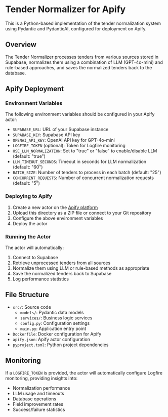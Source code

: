 # Tender Normalizer for Apify

This is a Python-based implementation of the tender normalization system using Pydantic and PydanticAI, configured for deployment on Apify.

## Overview

The Tender Normalizer processes tenders from various sources stored in Supabase, normalizes them using a combination of LLM (GPT-4o-mini) and rule-based approaches, and saves the normalized tenders back to the database.

## Apify Deployment

### Environment Variables

The following environment variables should be configured in your Apify actor:

- `SUPABASE_URL`: URL of your Supabase instance
- `SUPABASE_KEY`: Supabase API key
- `OPENAI_API_KEY`: OpenAI API key for GPT-4o-mini
- `LOGFIRE_TOKEN` (optional): Token for Logfire monitoring
- `USE_LLM_NORMALIZATION`: Set to "true" or "false" to enable/disable LLM (default: "true")
- `LLM_TIMEOUT_SECONDS`: Timeout in seconds for LLM normalization (default: "60")
- `BATCH_SIZE`: Number of tenders to process in each batch (default: "25")
- `CONCURRENT_REQUESTS`: Number of concurrent normalization requests (default: "5")

### Deploying to Apify

1. Create a new actor on the [Apify platform](https://console.apify.com/)
2. Upload this directory as a ZIP file or connect to your Git repository
3. Configure the above environment variables
4. Deploy the actor

### Running the Actor

The actor will automatically:
1. Connect to Supabase
2. Retrieve unprocessed tenders from all sources
3. Normalize them using LLM or rule-based methods as appropriate
4. Save the normalized tenders back to Supabase
5. Log performance statistics

## File Structure

- `src/`: Source code
  - `models/`: Pydantic data models
  - `services/`: Business logic services
  - `config.py`: Configuration settings
  - `main.py`: Application entry point
- `Dockerfile`: Docker configuration for Apify
- `apify.json`: Apify actor configuration
- `pyproject.toml`: Python project dependencies

## Monitoring

If a `LOGFIRE_TOKEN` is provided, the actor will automatically configure Logfire monitoring, providing insights into:

- Normalization performance
- LLM usage and timeouts
- Database operations
- Field improvement rates
- Success/failure statistics 